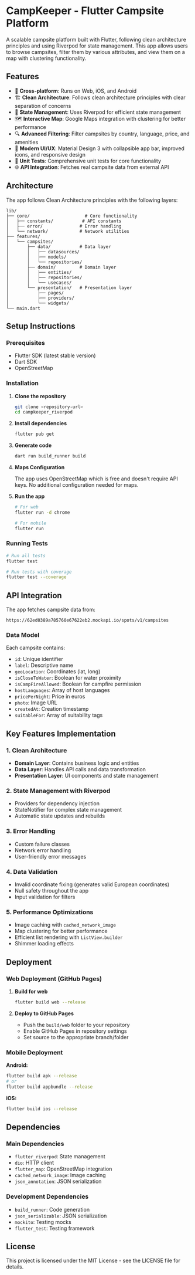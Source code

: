 # CampKeeper - Flutter Campsite Platform

A scalable campsite platform built with Flutter, following clean architecture principles and using Riverpod for state management. This app allows users to browse campsites, filter them by various attributes, and view them on a map with clustering functionality.

## Features

- 📱 **Cross-platform**: Runs on Web, iOS, and Android
- 🏗️ **Clean Architecture**: Follows clean architecture principles with clear separation of concerns
- 🔄 **State Management**: Uses Riverpod for efficient state management
- 🗺️ **Interactive Map**: Google Maps integration with clustering for better performance
- 🔍 **Advanced Filtering**: Filter campsites by country, language, price, and amenities
- 🎨 **Modern UI/UX**: Material Design 3 with collapsible app bar, improved icons, and responsive design
- 🧪 **Unit Tests**: Comprehensive unit tests for core functionality
- 🌐 **API Integration**: Fetches real campsite data from external API

## Architecture

The app follows Clean Architecture principles with the following layers:

```
lib/
├── core/                     # Core functionality
│   ├── constants/           # API constants
│   ├── error/              # Error handling
│   └── network/            # Network utilities
├── features/
│   └── campsites/
│       ├── data/           # Data layer
│       │   ├── datasources/
│       │   ├── models/
│       │   └── repositories/
│       ├── domain/         # Domain layer
│       │   ├── entities/
│       │   ├── repositories/
│       │   └── usecases/
│       └── presentation/   # Presentation layer
│           ├── pages/
│           ├── providers/
│           └── widgets/
└── main.dart
```

## Setup Instructions

### Prerequisites

- Flutter SDK (latest stable version)
- Dart SDK
- OpenStreetMap

### Installation

1. **Clone the repository**
   ```bash
   git clone <repository-url>
   cd campkeeper_riverpod
   ```

2. **Install dependencies**
   ```bash
   flutter pub get
   ```

3. **Generate code**
   ```bash
   dart run build_runner build
   ```

4. **Maps Configuration**
   
   The app uses OpenStreetMap which is free and doesn't require API keys. No additional configuration needed for maps.

5. **Run the app**
   ```bash
   # For web
   flutter run -d chrome
   
   # For mobile
   flutter run
   ```

### Running Tests

```bash
# Run all tests
flutter test

# Run tests with coverage
flutter test --coverage
```

## API Integration

The app fetches campsite data from:
```
https://62ed0389a785760e67622eb2.mockapi.io/spots/v1/campsites
```

### Data Model

Each campsite contains:
- `id`: Unique identifier
- `label`: Descriptive name
- `geoLocation`: Coordinates (lat, long)
- `isCloseToWater`: Boolean for water proximity
- `isCampFireAllowed`: Boolean for campfire permission
- `hostLanguages`: Array of host languages
- `pricePerNight`: Price in euros
- `photo`: Image URL
- `createdAt`: Creation timestamp
- `suitableFor`: Array of suitability tags

## Key Features Implementation

### 1. Clean Architecture
- **Domain Layer**: Contains business logic and entities
- **Data Layer**: Handles API calls and data transformation
- **Presentation Layer**: UI components and state management

### 2. State Management with Riverpod
- Providers for dependency injection
- StateNotifier for complex state management
- Automatic state updates and rebuilds

### 3. Error Handling
- Custom failure classes
- Network error handling
- User-friendly error messages

### 4. Data Validation
- Invalid coordinate fixing (generates valid European coordinates)
- Null safety throughout the app
- Input validation for filters

### 5. Performance Optimizations
- Image caching with `cached_network_image`
- Map clustering for better performance
- Efficient list rendering with `ListView.builder`
- Shimmer loading effects

## Deployment

### Web Deployment (GitHub Pages)

1. **Build for web**
   ```bash
   flutter build web --release
   ```

2. **Deploy to GitHub Pages**
   - Push the `build/web` folder to your repository
   - Enable GitHub Pages in repository settings
   - Set source to the appropriate branch/folder

### Mobile Deployment

**Android:**
```bash
flutter build apk --release
# or
flutter build appbundle --release
```

**iOS:**
```bash
flutter build ios --release
```

## Dependencies

### Main Dependencies
- `flutter_riverpod`: State management
- `dio`: HTTP client
- `flutter_map`: OpenStreetMap integration
- `cached_network_image`: Image caching
- `json_annotation`: JSON serialization

### Development Dependencies
- `build_runner`: Code generation
- `json_serializable`: JSON serialization
- `mockito`: Testing mocks
- `flutter_test`: Testing framework

## License

This project is licensed under the MIT License - see the LICENSE file for details.